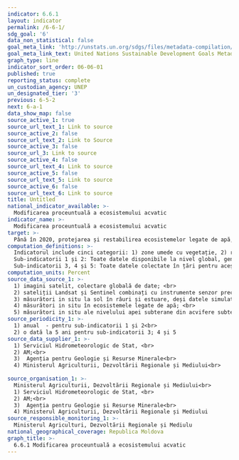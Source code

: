 ```yaml
---
indicator: 6.6.1
layout: indicator
permalink: /6-6-1/
sdg_goal: '6'
data_non_statistical: false
goal_meta_link: 'http://unstats.un.org/sdgs/files/metadata-compilation/Metadata-Goal-6.pdf'
goal_meta_link_text: United Nations Sustainable Development Goals Metadata (pdf 428kB)
graph_type: line
indicator_sort_order: 06-06-01
published: true
reporting_status: complete
un_custodian_agency: UNEP
un_designated_tier: '3'
previous: 6-5-2
next: 6-a-1
data_show_map: false
source_active_1: true
source_url_text_1: Link to source
source_active_2: false
source_url_text_2: Link to Source
source_active_3: false
source_url_3: Link to source
source_active_4: false
source_url_text_4: Link to source
source_active_5: false
source_url_text_5: Link to source
source_active_6: false
source_url_text_6: Link to source
title: Untitled
national_indicator_available: >-
  Modificarea proceuntuală a ecosistemului acvatic
indicator_name: >-
  Modificarea proceuntuală a ecosistemului acvatic
target: >-
  Până în 2020, protejarea și restabilirea ecosistemelor legate de apă, inclusiv munți, păduri, zone umede, râuri, rezervoare acvifere și lacuri
computation_definitions: >-
  Indicatorul include cinci categorii: 1) zone umede cu vegetație, 2) râuri și estuare, 3) lacuri, 4) acvifere și 5) corpuri de apă artificiale. Indicatorul este împărțit în 5 sub-indicatori pentru capturarea diferitor surse de date și metodologii, necesare pentru monitorizarea componentelor indicatorului. Sursele de date provin dintr-o combinație de probe prelevate la sol și observații ale pământului. În funcție de tipul ecosistemului și de tipul gradului măsurat, metodologia de colectare a datelor poate diferi foarte mult. Cei 5 sub-indicatori sunt calculați separat conform a 5 metodologii diferite: Sub-indicatorul 1: Extensia spațială a ecosistemelor legate de apă; Sub-indicatorul 2: Calitatea apei lacurilor și corpurilor de apă artificiale; Sub-indicatorul 3: Cantitatea (descărcarea) apei în râuri și estuare; Sub-indicatorul 4: Calitatea ecosistemelor legate de apă; Sub-indicatorul 5: cantitatea apei subterane din acvifere.<br> 
  Sub-indicatorii 1 și 2: Toate datele disponibile la nivel global, generate pentru aceștia, sunt partajate țărilor pentru validare. Aceste date geospațiale vor fi generate anual la nivel național, subnațional și de apă. În timp ce aceste date sunt generate anual, măsurarea pentru verificare a modificărilor de întindere necesită a fi efectuată la fiecare cinci ani. Seturile de date anuale validate vor fi utilizate de agențiile specializate pentru a genera modificări procentuale în numele țărilor. <br> 
  Sub-indicatorii 3, 4 și 5: Toate datele colectate în țări pentru acești sub-indicatori vor fi transmise agențiilor specializate pentru verificări și control de asigurare a calității, în conformitate cu criteriile minime ale metodologiei. Acest proces de analiză va fi facilitat prin comunicare prin e-mail prin intermediul serviciului global de asistență. După analizarea datelor „brute” anuale, calculele modificărilor procentuale vor fi finalizate și validate între agențiile specializate și reprezentantul național.
computation_units: Percent
source_data_source_1: >-
  1) imagini satelit, colectare globală de date; <br> 
  2) sateliții Landsat și Sentinel combinați cu instrumente senzor precum OLCI, MODIS și VIIRS; <br> 
  3) măsurători in situ la sol în râuri și estuare, deși datele simulate sunt, de asemenea, acceptabile; <br> 
  4) măsurători in situ în ecosistemele legate de apă; <br> 
  5) măsurători in situ ale nivelului apei subterane din acvifere subterane, deși datele simulate sunt, de asemenea, 
source_periodicity_1: >-
  1) anual  - pentru sub-indicatorii 1 și 2<br> 
  2) o dată la 5 ani pentru sub-indicatorii 3; 4 și 5
source_data_supplier_1: >-
  1) Serviciul Hidrometeorologic de Stat, <br> 
  2) AM;<br> 
  3)  Agenția pentru Geologie și Resurse Minerale<br> 
  4) Ministerul Agriculturii, Dezvoltării Regionale și Mediului<br> 
  
source_organisation_1: >-
  Ministerul Agriculturii, Dezvoltării Regionale și Mediului<br> 
  1) Serviciul Hidrometeorologic de Stat, <br> 
  2) AM;<br> 
  3)  Agenția pentru Geologie și Resurse Minerale<br> 
  4) Ministerul Agriculturii, Dezvoltării Regionale și Mediului
source_responsible_monitoring_1: >-
  Ministerul Agriculturi, Dezvoltării Regionale și Mediulu
national_geographical_coverage: Republica Moldova
graph_title: >-
  6.6.1 Modificarea proceuntuală a ecosistemului acvatic
---
```

